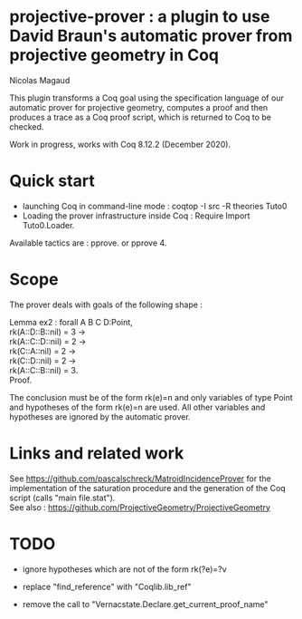 # projective-prover : a plugin to use David Braun's automatic prover from projective geometry in Coq

Nicolas Magaud

This plugin transforms a Coq goal using the specification language of our automatic prover for projective geometry, computes a proof and then produces a trace as a Coq proof script, which is returned to Coq to be checked.

Work in progress, works with Coq 8.12.2 (December 2020).

# Quick start
- launching Coq in command-line mode : coqtop -I src -R theories Tuto0
- Loading the prover infrastructure inside Coq : Require Import Tuto0.Loader.

Available tactics are : pprove. or pprove 4.

# Scope

The prover deals with goals of the following shape :

Lemma ex2 : forall A B C D:Point,<br>
    rk(A::D::B::nil) = 3 -><br>
    rk(A::C::D::nil) = 2 -><br>
    rk(C::A::nil) = 2 -><br>
    rk(C::D::nil) = 2 -><br>
    rk(A::C::B::nil) = 3.<br>
Proof.

The conclusion must be of the form rk(e)=n and only variables of type Point and hypotheses of the form rk(e)=n are used. All other variables and hypotheses are ignored by the automatic prover.


# Links and related work
See https://github.com/pascalschreck/MatroidIncidenceProver for the implementation of the saturation procedure and the generation of the Coq script (calls "main file.stat").<br>
See also : https://github.com/ProjectiveGeometry/ProjectiveGeometry


# TODO
- ignore hypotheses which are not of the form rk(?e)=?v

- replace "find_reference" with "Coqlib.lib_ref"

- remove the call to "Vernacstate.Declare.get_current_proof_name"